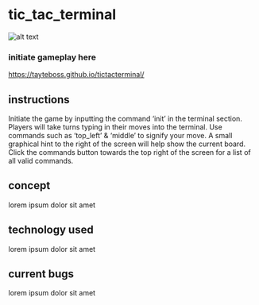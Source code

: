 # tic_tac_terminal

![alt text](img/placeholder.jpg)

### initiate gameplay here
https://tayteboss.github.io/tictacterminal/

## instructions
Initiate the game by inputting the command ‘init’ in the terminal section. Players will take turns typing in their moves into the terminal. Use commands such as ‘top_left’ & ‘middle’ to signify your move. A small graphical hint to the right of the screen will help show the current board. Click the commands button towards the top right of the screen for a list of all valid commands.

## concept
lorem ipsum dolor sit amet

## technology used
lorem ipsum dolor sit amet

## current bugs
lorem ipsum dolor sit amet